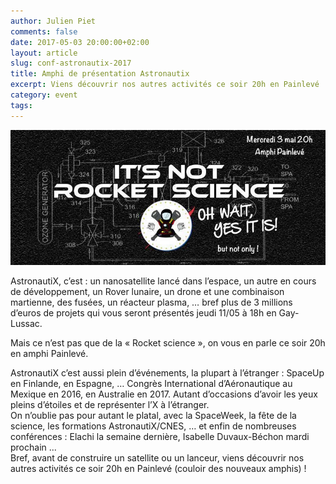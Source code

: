 ```yaml
---
author: Julien Piet
comments: false
date: 2017-05-03 20:00:00+02:00
layout: article
slug: conf-astronautix-2017
title: Amphi de présentation Astronautix
excerpt: Viens découvrir nos autres activités ce soir 20h en Painlevé
category: event
tags:
---
```

[![It s not rocket science](/images/event2.jpeg)](/images/event2.jpeg)

AstronautiX, c’est : un nanosatellite lancé dans l’espace, un autre en cours de développement, un Rover lunaire, un drone et une combinaison martienne, des fusées, un réacteur plasma, … bref plus de 3 millions d’euros de projets qui vous seront présentés jeudi 11/05 à 18h en Gay-Lussac.  

Mais ce n’est pas que de la « Rocket science », on vous en parle ce soir 20h en amphi Painlevé.  

AstronautiX c’est aussi plein d’événements, la plupart à l’étranger : SpaceUp en Finlande, en Espagne, … Congrès International d’Aéronautique au Mexique en 2016, en Australie en 2017.
Autant d’occasions d’avoir les yeux pleins d’étoiles et de représenter l’X à l’étranger.  
On n’oublie pas pour autant le platal, avec la SpaceWeek, la fête de la science, les formations AstronautiX/CNES, … et enfin de nombreuses conférences : Elachi la semaine dernière, Isabelle Duvaux-Béchon mardi prochain ...  
Bref, avant de construire un satellite ou un lanceur, viens découvrir nos autres activités ce soir 20h en Painlevé (couloir des nouveaux amphis) !
